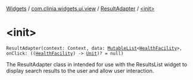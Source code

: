 [Widgets](../../index.md) / [com.clinia.widgets.ui.view](../index.md) / [ResultAdapter](index.md) / [&lt;init&gt;](./-init-.md)

# &lt;init&gt;

`ResultAdapter(context: Context, data: `[`MutableList`](https://kotlinlang.org/api/latest/jvm/stdlib/kotlin.collections/-mutable-list/index.html)`<`[`HealthFacility`](../../com.clinia.widgets.data/-health-facility/index.md)`>, onClick: ((`[`HealthFacility`](../../com.clinia.widgets.data/-health-facility/index.md)`) -> `[`Unit`](https://kotlinlang.org/api/latest/jvm/stdlib/kotlin/-unit/index.html)`)? = null)`

The ResultAdapter class in intended for use with the ResultsList widget to display search results
to the user and allow user interaction.

